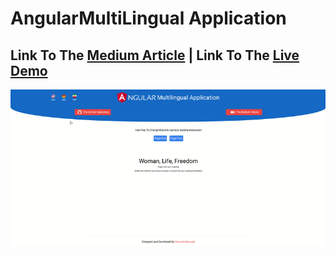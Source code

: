 # AngularMultiLingual Application

## Link To The [Medium Article](https://medium.com/angular-in-depth/a-complete-guide-to-angular-multilingual-application-91f431f0f12c) | Link To The [Live Demo](https://angular-multi-lingual.hossein.dev)

![alt text](./src/assets/images/finalResult.gif)
